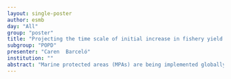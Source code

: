 ```yaml
---
layout: single-poster
author: esmb
day: "All"
group: "poster"
title: "Projecting the time scale of initial increase in fishery yield after implementation of marine protected areas"
subgroup: "POPD"
presenter: "Caren  Barceló"
institution: ""
abstract: "Marine protected areas (MPAs) are being implemented globally to achieve conservation goals and benefit fisheries. However, MPAs require adaptive management to determine whether they are meeting their stated goals. This requires projection of the timing of increased performance after MPA establishment. Analyses of the projection of abundance and biomass have identified the information required and the expected timelines for meeting conservation goals. Projection of fishery yield, is more complex because it involves uncertain larval connectivity and the way in which the fishery is managed. Here, we develop a two-patch model with age structure represented by a renewal equation model to understand and to project the initial timing of the increase in fishery yield from larvae exported outside the MPA. By convolving a species-specific recruitment index with a yield-per-recruit equation, we are able to derive a yield function and yield timescale for each species. A key result is that the projection of yield is a weighted moving average of the larval production due to the projected MPA biomass, with the weightings being the age reversed age distribution of yield. Notably, this links MPA management to fishery management. Yield projection differs from the projection of MPA biomass in the sense that it depends on an uncertain factor due to uncertain connectivity. We demonstrate this mechanism with life histories of 16 harvested species found along the Pacific coast of the United States. The lag between the time of peak biomass within the MPA and the time that the increased fishery yield reaches its maximum depends on the pattern of the contribution to yield at each age. This age distribution of yield in turn depends on the age-dependent patterns of growth, natural mortality, and harvest. For the 16 species we considered, that lag ranged from 7 to 16 years. This general model and the range of exemplary species provide broadly applicable general guidance for this important emerging aspect of fisheries management."
---
```

